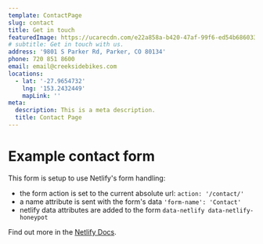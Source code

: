 ```yaml
---
template: ContactPage
slug: contact
title: Get in touch
featuredImage: https://ucarecdn.com/e22a858a-b420-47af-99f6-ed54b6860333/
# subtitle: Get in touch with us.
address: '9801 S Parker Rd, Parker, CO 80134'
phone: 720 851 8600 
email: email@creeksidebikes.com
locations:
  - lat: '-27.9654732'
    lng: '153.2432449'
    mapLink: ''
meta:
  description: This is a meta description.
  title: Contact Page
---
```


# Example contact form

This form is setup to use Netlify's form handling:

- the form action is set to the current absolute url: `action: '/contact/'`
- a name attribute is sent with the form's data `'form-name': 'Contact'`
- netlify data attributes are added to the form `data-netlify data-netlify-honeypot`

Find out more in the [Netlify Docs](https://www.netlify.com/docs/form-handling/).

